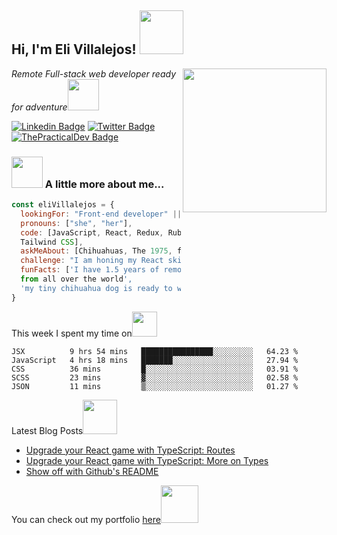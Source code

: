 
<h2> Hi, I'm Eli Villalejos! <img src="https://media.giphy.com/media/26Fxy3Iz1ari8oytO/giphy.gif" width="70"></h2>
<img align='right' src="https://media.giphy.com/media/dWxO36Jzd6bTSt5dIY/giphy.gif" width="230">
<p><em>Remote Full-stack web developer ready for adventure</em><img src="https://media.giphy.com/media/XGma2iRIHTKkwqRkFl/giphy.gif" width="50"></p>

[![Linkedin Badge](https://img.shields.io/badge/-Ellie%20Villalejos-blue?style=flat-square&logo=Linkedin&logoColor=white&link=https://www.linkedin.com/in/ellievillalejos/)](https://www.linkedin.com/in/ellievillalejos/)
[![Twitter Badge](https://img.shields.io/badge/-@miss_elliev_-1ca0f1?style=flat-square&labelColor=1ca0f1&logo=twitter&logoColor=white&link=https://twitter.com/miss_elliev)](https://twitter.com/miss_elliev)
[![ThePracticalDev Badge](https://img.shields.io/badge/-misselliev-0A0A0A?style=flat-square&labelColor=black&logo=dev.to&link=https://dev.to/misselliev)](https://dev.to/misselliev)

### <img src="https://media.giphy.com/media/kbVuid1Ak3uEHJUMVO/giphy.gif" width="50"> A little more about me...  

```javascript
const eliVillalejos = {
  lookingFor: "Front-end developer" || "Full-stack web developer",
  pronouns: ["she", "her"],
  code: [JavaScript, React, Redux, Ruby on Rails, HTML/CSS, Semantic UI, Bootstrap, 
  Tailwind CSS],
  askMeAbout: [Chihuahuas, The 1975, food recipes, renovation shows],
  challenge: "I am honing my React skills",
  funFacts: ['I have 1.5 years of remote work experience with devs 
  from all over the world', 
  'my tiny chihuahua dog is ready to woof at the right offer']
}
```
<p>This week I spent my time on<img src="https://media.giphy.com/media/SvQzkTQb3ZwKcj1QTO/giphy.gif" width="40"></p>

<!--START_SECTION:waka-->
```text
JSX          9 hrs 54 mins   ████████████████░░░░░░░░░   64.23 % 
JavaScript   4 hrs 18 mins   ███████░░░░░░░░░░░░░░░░░░   27.94 % 
CSS          36 mins         █░░░░░░░░░░░░░░░░░░░░░░░░   03.91 % 
SCSS         23 mins         ▓░░░░░░░░░░░░░░░░░░░░░░░░   02.58 % 
JSON         11 mins         ▒░░░░░░░░░░░░░░░░░░░░░░░░   01.27 % 
```
<!--END_SECTION:waka-->

<p>Latest Blog Posts<img src="https://media.giphy.com/media/THICzXhqZItpoFX7aD/giphy.gif" width="55"></p>

<!-- BLOG-POST-LIST:START -->
- [Upgrade your React game with TypeScript: Routes](https://dev.to/misselliev/upgrade-your-react-game-with-typescript-routing-4c59)
- [Upgrade your React game with TypeScript: More on Types](https://dev.to/misselliev/upgrade-your-react-game-with-typescript-more-on-types-5o8)
- [Show off with Github's README](https://dev.to/misselliev/show-off-with-github-s-readme-40eh)
<!-- BLOG-POST-LIST:END -->

<p>You can check out my portfolio <a href="https://elizabeth-villalejos.netlify.app">here</a><img src="https://media.giphy.com/media/cKPse5DZaptID3YAMK/giphy.gif" width="60"></p>
